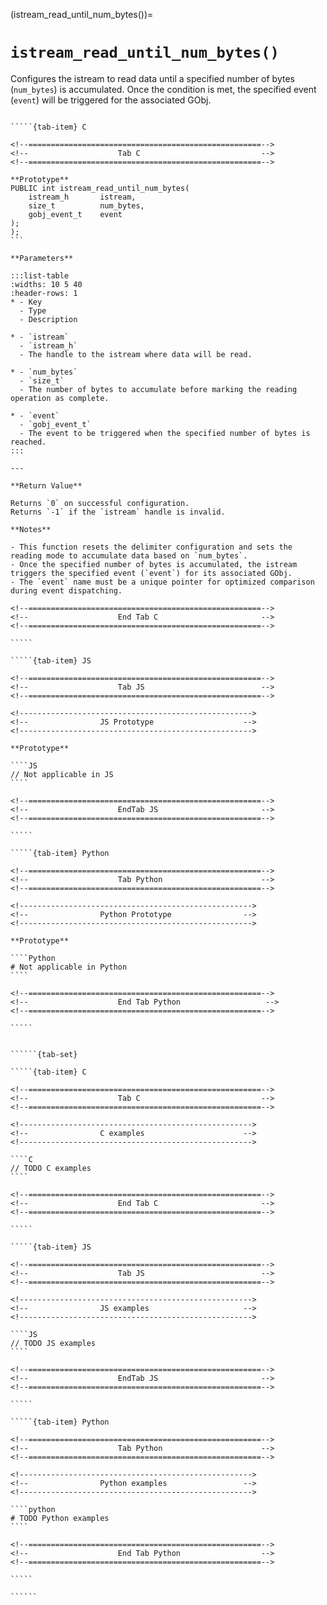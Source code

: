 <!-- ============================================================== -->
(istream_read_until_num_bytes())=
# `istream_read_until_num_bytes()`
<!-- ============================================================== -->

Configures the istream to read data until a specified number of bytes (`num_bytes`) is accumulated. Once the condition is met, the specified event (`event`) will be triggered for the associated GObj.

<!------------------------------------------------------------>
<!--                    Prototypes                          -->
<!------------------------------------------------------------>

``````{tab-set}

`````{tab-item} C

<!--====================================================-->
<!--                    Tab C                           -->
<!--====================================================-->

**Prototype**
PUBLIC int istream_read_until_num_bytes(
    istream_h       istream,
    size_t          num_bytes,
    gobj_event_t    event
);
);
```

**Parameters**

:::list-table
:widths: 10 5 40
:header-rows: 1
* - Key
  - Type
  - Description

* - `istream`
  - `istream_h`
  - The handle to the istream where data will be read.

* - `num_bytes`
  - `size_t`
  - The number of bytes to accumulate before marking the reading operation as complete.

* - `event`
  - `gobj_event_t`
  - The event to be triggered when the specified number of bytes is reached.
:::

---

**Return Value**

Returns `0` on successful configuration.
Returns `-1` if the `istream` handle is invalid.

**Notes**

- This function resets the delimiter configuration and sets the reading mode to accumulate data based on `num_bytes`.
- Once the specified number of bytes is accumulated, the istream triggers the specified event (`event`) for its associated GObj.
- The `event` name must be a unique pointer for optimized comparison during event dispatching.

<!--====================================================-->
<!--                    End Tab C                       -->
<!--====================================================-->

`````

`````{tab-item} JS

<!--====================================================-->
<!--                    Tab JS                          -->
<!--====================================================-->

<!---------------------------------------------------->
<!--                JS Prototype                    -->
<!---------------------------------------------------->

**Prototype**

````JS
// Not applicable in JS
````

<!--====================================================-->
<!--                    EndTab JS                       -->
<!--====================================================-->

`````

`````{tab-item} Python

<!--====================================================-->
<!--                    Tab Python                      -->
<!--====================================================-->

<!---------------------------------------------------->
<!--                Python Prototype                -->
<!---------------------------------------------------->

**Prototype**

````Python
# Not applicable in Python
````

<!--====================================================-->
<!--                    End Tab Python                   -->
<!--====================================================-->

`````

``````

<!------------------------------------------------------------>
<!--                    Examples                            -->
<!------------------------------------------------------------>

```````{dropdown} Examples

``````{tab-set}

`````{tab-item} C

<!--====================================================-->
<!--                    Tab C                           -->
<!--====================================================-->

<!---------------------------------------------------->
<!--                C examples                      -->
<!---------------------------------------------------->

````C
// TODO C examples
````

<!--====================================================-->
<!--                    End Tab C                       -->
<!--====================================================-->

`````

`````{tab-item} JS

<!--====================================================-->
<!--                    Tab JS                          -->
<!--====================================================-->

<!---------------------------------------------------->
<!--                JS examples                     -->
<!---------------------------------------------------->

````JS
// TODO JS examples
````

<!--====================================================-->
<!--                    EndTab JS                       -->
<!--====================================================-->

`````

`````{tab-item} Python

<!--====================================================-->
<!--                    Tab Python                      -->
<!--====================================================-->

<!---------------------------------------------------->
<!--                Python examples                 -->
<!---------------------------------------------------->

````python
# TODO Python examples
````

<!--====================================================-->
<!--                    End Tab Python                  -->
<!--====================================================-->

`````

``````

```````
